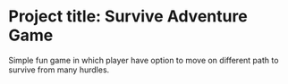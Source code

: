 # Project title: Survive Adventure Game

Simple fun game in which player have option to move on different path to survive from many hurdles.